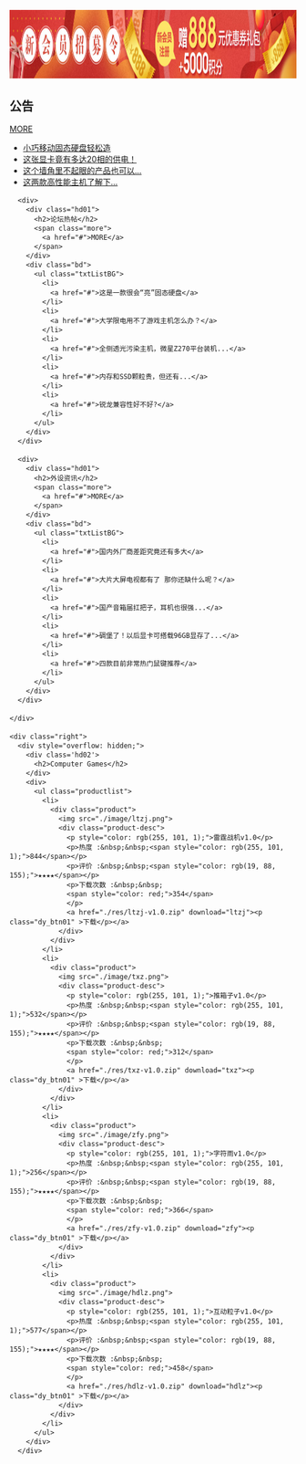 ﻿<!DOCTYPE html>
<html>
<head>
  <meta http-equiv="Content-Type" content="text/html; charset=utf-8" />
  <title>Cheng Dong's Blog</title>
  <link rel="stylesheet" type="text/css" href="./css/index.css" />
</head>

<body class="container">

<embed src="./res/Aaron Sprinkle - Giving Up The Gun.mp3" autostart="true" loop="true" width="0" height="0"/>
  <div>
    <img src="./image/advertise.jpg" style="width: 100%;height: 120px;">
    <div class="left">
      <div>
        <div class="hd01">
          <h2>公告</h2>
          <span class="more">
            <a href="#">MORE</a>
          </span>
        </div>
        <div class="bd">
          <ul class="txtListBG">
            <li>
              <a href="#">小巧移动固态硬盘轻松造</a>
            </li>
            <li>
              <a href="#">这张显卡竟有多达20相的供电！</a>
            </li>
            <li>
              <a href="#">这个墙角里不起眼的产品也可以...</a>
            </li>
            <li>
              <a href="#">这两款高性能主机了解下...</a>
            </li>
          </ul>
        </div>
      </div>

      <div>
        <div class="hd01">
          <h2>论坛热帖</h2>
          <span class="more">
            <a href="#">MORE</a>
          </span>
        </div>
        <div class="bd">
          <ul class="txtListBG">
            <li>
              <a href="#">这是一款很会“亮”固态硬盘</a>
            </li>
            <li>
              <a href="#">大学限电用不了游戏主机怎么办？</a>
            </li>
            <li>
              <a href="#">全侧透光污染主机，微星Z270平台装机...</a>
            </li>
            <li>
              <a href="#">内存和SSD颗粒贵，但还有...</a>
            </li>
            <li>
              <a href="#">锐龙兼容性好不好?</a>
            </li>
          </ul>
        </div>
      </div>

      <div>
        <div class="hd01">
          <h2>外设资讯</h2>
          <span class="more">
            <a href="#">MORE</a>
          </span>
        </div>
        <div class="bd">
          <ul class="txtListBG">
            <li>
              <a href="#">国内外厂商差距究竟还有多大</a>
            </li>
            <li>
              <a href="#">大片大屏电视都有了 那你还缺什么呢？</a>
            </li>
            <li>
              <a href="#">国产音箱届扛把子，耳机也很强...</a>
            </li>
            <li>
              <a href="#">碉堡了！以后显卡可搭载96GB显存了...</a>
            </li>
            <li>
              <a href="#">四款目前非常热门鼠键推荐</a>
            </li>
          </ul>
        </div>
      </div>

    </div>

    <div class="right">
      <div style="overflow: hidden;">
        <div class='hd02'>
          <h2>Computer Games</h2>
        </div>
        <div>
          <ul class="productlist">
            <li>
              <div class="product">
                <img src="./image/ltzj.png">
                <div class="product-desc">
                  <p style="color: rgb(255, 101, 1);">雷霆战机v1.0</p>
                  <p>热度 :&nbsp;&nbsp;<span style="color: rgb(255, 101, 1);">844</span></p>
                  <p>评价 :&nbsp;&nbsp;<span style="color: rgb(19, 88, 155);">★★★★</span></p>
                  <p>下载次数 :&nbsp;&nbsp;
                  <span style="color: red;">354</span>
                  </p>
                  <a href="./res/ltzj-v1.0.zip" download="ltzj"><p class="dy_btn01" >下载</p></a>
                </div>
              </div>
            </li>
            <li>
              <div class="product">
                <img src="./image/txz.png">
                <div class="product-desc">
                  <p style="color: rgb(255, 101, 1);">推箱子v1.0</p>
                  <p>热度 :&nbsp;&nbsp;<span style="color: rgb(255, 101, 1);">532</span></p>
                  <p>评价 :&nbsp;&nbsp;<span style="color: rgb(19, 88, 155);">★★★★</span></p>
                  <p>下载次数 :&nbsp;&nbsp;
                  <span style="color: red;">312</span>
                  </p>
                  <a href="./res/txz-v1.0.zip" download="txz"><p class="dy_btn01" >下载</p></a>
                </div>
              </div>
            </li>
            <li>
              <div class="product">
                <img src="./image/zfy.png">
                <div class="product-desc">
                  <p style="color: rgb(255, 101, 1);">字符雨v1.0</p>
                  <p>热度 :&nbsp;&nbsp;<span style="color: rgb(255, 101, 1);">256</span></p>
                  <p>评价 :&nbsp;&nbsp;<span style="color: rgb(19, 88, 155);">★★★★</span></p>
                  <p>下载次数 :&nbsp;&nbsp;
                  <span style="color: red;">366</span>
                  </p>
                  <a href="./res/zfy-v1.0.zip" download="zfy"><p class="dy_btn01" >下载</p></a>
                </div>
              </div>
            </li>
            <li>
              <div class="product">
                <img src="./image/hdlz.png">
                <div class="product-desc">
                  <p style="color: rgb(255, 101, 1);">互动粒子v1.0</p>
                  <p>热度 :&nbsp;&nbsp;<span style="color: rgb(255, 101, 1);">577</span></p>
                  <p>评价 :&nbsp;&nbsp;<span style="color: rgb(19, 88, 155);">★★★★</span></p>
                  <p>下载次数 :&nbsp;&nbsp;
                  <span style="color: red;">458</span>
                  </p>
                  <a href="./res/hdlz-v1.0.zip" download="hdlz"><p class="dy_btn01" >下载</p></a>
                </div>
              </div>
            </li>
          </ul>
        </div>
      </div>
  </div>
</body>

</html>